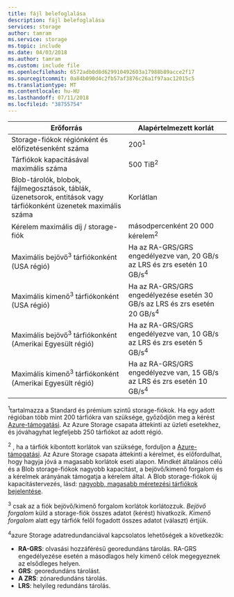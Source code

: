```yaml
---
title: fájl belefoglalása
description: fájl belefoglalása
services: storage
author: tamram
ms.service: storage
ms.topic: include
ms.date: 04/03/2018
ms.author: tamram
ms.custom: include file
ms.openlocfilehash: 6572adb0d8d629910492603a17988b89acce2f17
ms.sourcegitcommit: 0a84b090d4c2fb57af3876c26a1f97aac12015c5
ms.translationtype: MT
ms.contentlocale: hu-HU
ms.lasthandoff: 07/11/2018
ms.locfileid: "38755754"
---
```

| Erőforrás | Alapértelmezett korlát |
| --- | --- |
| Storage-fiókok régiónként és előfizetésenként száma | 200<sup>1</sup> |
| Tárfiókok kapacitásával maximális száma | 500 TiB<sup>2</sup> |
| Blob-tárolók, blobok, fájlmegosztások, táblák, üzenetsorok, entitások vagy tárfiókonként üzenetek maximális száma | Korlátlan |
| Kérelem maximális díj / storage-fiók | másodpercenként 20 000 kérelem<sup>2</sup> |
| Maximális bejövő<sup>3</sup> tárfiókonként (USA régió) | Ha az RA-GRS/GRS engedélyezve van, 20 GB/s az LRS és zrs esetén 10 GB/s<sup>4</sup> |
| Maximális kimenő<sup>3</sup> tárfiókonként (USA régió) | Ha az RA-GRS/GRS engedélyezése esetén 30 GB/s az LRS és zrs esetén 20 GB/s<sup>4</sup> |
| Maximális bejövő<sup>3</sup> tárfiókonként (Amerikai Egyesült régió) | Ha az RA-GRS/GRS engedélyezve van, 10 GB/s az LRS és zrs esetén 5 GB/s<sup>4</sup> |
| Maximális kimenő<sup>3</sup> tárfiókonként (Amerikai Egyesült régió) | Ha az RA-GRS/GRS engedélyezve van, 15 GB/s az LRS és zrs esetén 10 GB/s<sup>4</sup> |

<sup>1</sup>tartalmazza a Standard és prémium szintű storage-fiókok. Ha egy adott régióban több mint 200 tárfiókra van szüksége, győződjön meg a kérést [Azure-támogatási](https://azure.microsoft.com/support/faq/). Az Azure Storage csapata áttekinti az üzleti esetekhez, és jóváhagyhat legfeljebb 250 tárfiókot az adott régió. 

<sup>2</sup> , ha a tárfiók kibontott korlátok van szüksége, forduljon a [Azure-támogatási](https://azure.microsoft.com/support/faq/). Az Azure Storage csapata áttekinti a kérelmet, és előfordulhat, hogy hagyja jóvá a magasabb korlátok eseti alapon. Mindkét általános célú és a Blob storage-fiókok nagyobb kapacitást, a bejövő/kimenő forgalom és a kérelmek arányának támogatja a kérelem által. A Blob storage-fiókok új kapacitástervezés, lásd: [nagyobb, magasabb méretezési tárfiókok bejelentése](https://azure.microsoft.com/blog/announcing-larger-higher-scale-storage-accounts/).

<sup>3</sup> csak az a fiók bejövő/kimenő forgalom korlátok korlátozzuk. *Bejövő forgalom* küld a storage-fiók összes adatot (kérést) hivatkozik. *Kimenő forgalom* alatt egy tárfiók felől fogadott összes adatot (választ) értjük.  

<sup>4</sup>azure Storage adatredundanciával kapcsolatos lehetőségek a következők:
* **RA-GRS**: olvasási hozzáférésű georedundáns tárolás. RA-GRS engedélyezése esetén a másodlagos hely kimenő célok megegyeznek az elsődleges helyen.
* **GRS**: georedundáns tárolást. 
* **A ZRS**: zónaredundáns tárolás.
* **LRS**: helyileg redundáns tárolás. 
